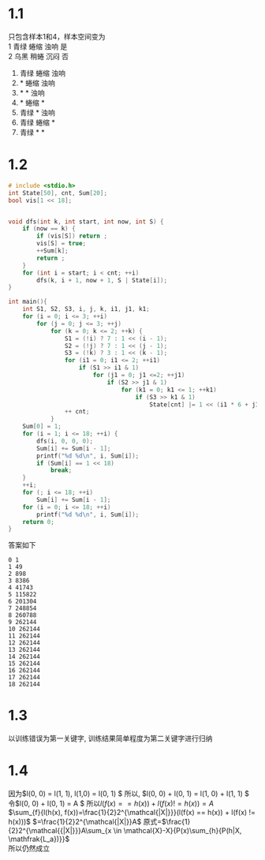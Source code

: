 # 1.1   
只包含样本1和4，样本空间变为  
    1 青绿 蜷缩 浊响 是  
    2 乌黑 稍蜷 沉闷 否
1. 青绿 蜷缩 浊响
2. \* 蜷缩 浊响
3. \* * 浊响
4. \* 蜷缩 *
5. 青绿 * 浊响
6. 青绿 蜷缩 *
7. 青绿 * *
# 1.2  
```C++
# include <stdio.h>  
int State[50], cnt, Sum[20];
bool vis[1 << 18];


void dfs(int k, int start, int now, int S) {
    if (now == k) {
        if (vis[S]) return ;
        vis[S] = true;
        ++Sum[k];
        return ;
    }
    for (int i = start; i < cnt; ++i)
        dfs(k, i + 1, now + 1, S | State[i]); 
}

int main(){
    int S1, S2, S3, i, j, k, i1, j1, k1; 
    for (i = 0; i <= 3; ++i)
        for (j = 0; j <= 3; ++j)
            for (k = 0; k <= 2; ++k) {
                S1 = (!i) ? 7 : 1 << (i - 1);
                S2 = (!j) ? 7 : 1 << (j - 1);
                S3 = (!k) ? 3 : 1 << (k - 1);
                for (i1 = 0; i1 <= 2; ++i1)
                    if (S1 >> i1 & 1)
                        for (j1 = 0; j1 <=2; ++j1)
                            if (S2 >> j1 & 1)
                                for (k1 = 0; k1 <= 1; ++k1)
                                    if (S3 >> k1 & 1)
                                        State[cnt] |= 1 << (i1 * 6 + j1 * 2 + k1);
                ++ cnt; 
            }
    Sum[0] = 1; 
    for (i = 1; i <= 18; ++i) {
        dfs(i, 0, 0, 0);
        Sum[i] += Sum[i - 1];
        printf("%d %d\n", i, Sum[i]);
        if (Sum[i] == 1 << 18)
            break; 
    }
    ++i;
    for (; i <= 18; ++i)
        Sum[i] += Sum[i - 1];
    for (i = 0; i <= 18; ++i)
        printf("%d %d\n", i, Sum[i]);
    return 0; 
}
```
答案如下
```
0 1
1 49
2 898
3 8386
4 41743
5 115822
6 201304
7 248854
8 260788
9 262144
10 262144
11 262144
12 262144
13 262144
14 262144
15 262144
16 262144
17 262144
18 262144
```
# 1.3 
以训练错误为第一关键字, 训练结果简单程度为第二关键字进行归纳
# 1.4

因为$l(0, 0) = l(1, 1), l(1,0) = l(0, 1) $ 
所以, $l(0, 0) + l(0, 1) = l(1, 0) + l(1, 1)  $
令$l(0, 0) + l(0, 1) = A  $
所以$l(f(x) == h(x)) + l(f(x) != h(x)) = A$  
$\sum_{f}{l(h(x), f(x))=\frac{1}{2}2^{\mathcal{|X|}}}(l(f(x) == h(x)) + l(f(x) != h(x)))$
$=\frac{1}{2}2^{\mathcal{|X|}}A$
原式=$\frac{1}{2}2^{\mathcal{{|X|}}}A\sum_{x \in \mathcal{X}-X}{P(x)\sum_{h}{P(h|X, \mathfrak{L_a})}}$  
所以仍然成立
